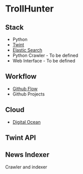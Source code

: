# TrollHunter

## Stack

- Python
- [Twint](https://github.com/twintproject/twint)
- [Elastic Search](https://www.elastic.co/fr/elasticsearch)
- Python Crawler - To be defined
- Web Interface - To be defined

## Workflow

- [Github Flow](https://guides.github.com/introduction/flow/)
- Github Projects

## Cloud

- [Digital Ocean](https://m.do.co/c/f9dca2b1ecc8)

## Twint API


## News Indexer

Crawler and indexer



